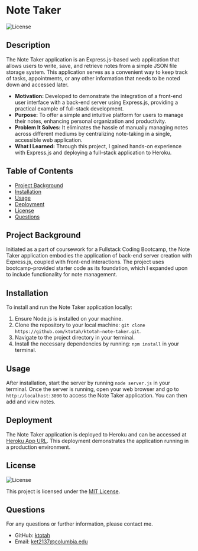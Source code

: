 # Note Taker
![License](https://img.shields.io/badge/License-MIT-blue.svg)

## Description
The Note Taker application is an Express.js-based web application that allows users to write, save, and retrieve notes from a simple JSON file storage system. This application serves as a convenient way to keep track of tasks, appointments, or any other information that needs to be noted down and accessed later.

* **Motivation:** Developed to demonstrate the integration of a front-end user interface with a back-end server using Express.js, providing a practical example of full-stack development.
* **Purpose:** To offer a simple and intuitive platform for users to manage their notes, enhancing personal organization and productivity.
* **Problem It Solves:** It eliminates the hassle of manually managing notes across different mediums by centralizing note-taking in a single, accessible web application.
* **What I Learned:** Through this project, I gained hands-on experience with Express.js and deploying a full-stack application to Heroku.

## Table of Contents
* [Project Background](#project-background)
* [Installation](#installation)
* [Usage](#usage)
* [Deployment](#deployment)
* [License](#license)
* [Questions](#questions)

## Project Background
Initiated as a part of coursework for a Fullstack Coding Bootcamp, the Note Taker application embodies the application of back-end server creation with Express.js, coupled with front-end interactions. The project uses bootcamp-provided starter code as its foundation, which I expanded upon to include functionality for note management.

## Installation 
To install and run the Note Taker application locally:

1. Ensure Node.js is installed on your machine.
2. Clone the repository to your local machine: `git clone https://github.com/ktotah/ktotah-note-taker.git`.
3. Navigate to the project directory in your terminal.
4. Install the necessary dependencies by running: `npm install` in your terminal.

## Usage 
After installation, start the server by running `node server.js` in your terminal. Once the server is running, open your web browser and go to `http://localhost:3000` to access the Note Taker application. You can then add and view notes.

## Deployment
The Note Taker application is deployed to Heroku and can be accessed at [Heroku App URL](https://ktotah-note-taker-441438026038.herokuapp.com/). This deployment demonstrates the application running in a production environment.

## License
![License](https://img.shields.io/badge/License-MIT-blue.svg)

This project is licensed under the [MIT License](./LICENSE).
  
## Questions
For any questions or further information, please contact me.

* GitHub: [ktotah](https://github.com/ktotah)
* Email: [ket2137@columbia.edu](mailto:ket2137@columbia.edu)
